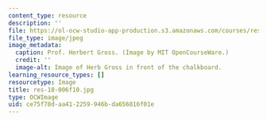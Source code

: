 ```yaml
---
content_type: resource
description: ''
file: https://ol-ocw-studio-app-production.s3.amazonaws.com/courses/res-18-006-calculus-revisited-single-variable-calculus-fall-2010/ce75f78daa412259946bda656816f01e_res-18-006f10.jpg
file_type: image/jpeg
image_metadata:
  caption: Prof. Herbert Gross. (Image by MIT OpenCourseWare.)
  credit: ''
  image-alt: Image of Herb Gross in front of the chalkboard.
learning_resource_types: []
resourcetype: Image
title: res-18-006f10.jpg
type: OCWImage
uid: ce75f78d-aa41-2259-946b-da656816f01e
---
```

